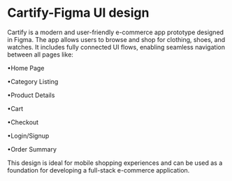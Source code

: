 # Cartify-Figma UI design

Cartify is a modern and user-friendly e-commerce app prototype designed in Figma. The app allows users to browse and shop for clothing, shoes, and watches. It includes fully connected UI flows, enabling seamless navigation between all pages like:

•Home Page

•Category Listing

•Product Details

•Cart

•Checkout

•Login/Signup

•Order Summary

This design is ideal for mobile shopping experiences and can be used as a foundation for developing a full-stack e-commerce application.
